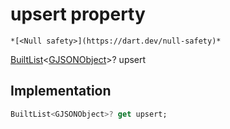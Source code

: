 


# upsert property




    *[<Null safety>](https://dart.dev/null-safety)*




[BuiltList](https://pub.dev/documentation/built_collection/5.1.1/built_collection/BuiltList-class.html)&lt;[GJSONObject](../../third_party_yonomi_graphql_schema_schema.docs.schema.gql/GJSONObject-class.md)>? upsert
  







## Implementation

```dart
BuiltList<GJSONObject>? get upsert;
```








